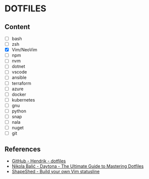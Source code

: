 # DOTFILES

## Content

- [ ] bash
- [ ] zsh
- [X] Vim/NeoVim
- [ ] npm
- [ ] nvm
- [ ] dotnet
- [ ] vscode
- [ ] ansible
- [ ] terraform
- [ ] azure
- [ ] docker
- [ ] kubernetes
- [ ] gnu
- [ ] python
- [ ] snap
- [ ] nala
- [ ] nuget
- [ ] git

## References

- [GitHub - Hendrik - dotfiles](https://github.com/hendrikmi/dotfiles/tree/main)
- [Nikola Balić - Daytona - The Ultimate Guide to Mastering Dotfiles](https://www.daytona.io/dotfiles/ultimate-guide-to-dotfiles)
- [ShapeShed - Build your own Vim statusline](https://shapeshed.com/vim-statuslines/)
